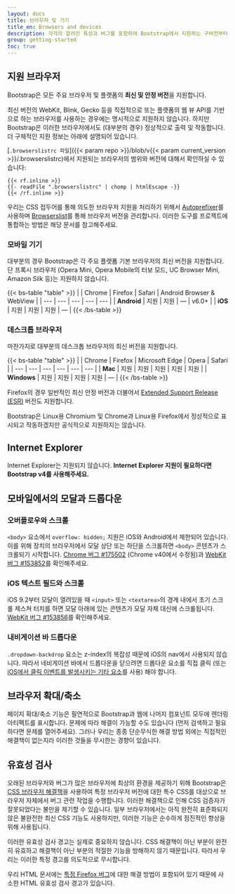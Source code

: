 ```yaml
---
layout: docs
title: 브라우저 및 기기
title_en: Browsers and devices
description: 각각의 알려진 특성과 버그를 포함하여 Bootstrap에서 지원하는 구버전부터 최신버전까지의 브라우저와 장치들에 대해 알아 봅시다.
group: getting-started
toc: true
---
```


## 지원 브라우저

Bootstrap은 모든 주요 브라우저 및 플랫폼의 **최신 및 안정 버전**을 지원합니다.

최신 버전의 WebKit, Blink, Gecko 등을 직접적으로 또는 플랫폼의 웹 뷰 API를 기반으로 하는 브라우저를 사용하는 경우에는 명시적으로 지원하지 않습니다. 하지만 Bootstrap은 이러한 브라우저에서도 (대부분의 경우) 정상적으로 출력 및 작동합니다. 더 구체적인 지원 정보는 아래에 설명되어 있습니다.

[`.browserslistrc 파일`]({{< param repo >}}/blob/v{{< param current_version >}}/.browserslistrc)에서 지원되는 브라우저의 범위와 버전에 대해서 확인하실 수 있습니다:

```text
{{< rf.inline >}}
{{- readFile ".browserslistrc" | chomp | htmlEscape -}}
{{< /rf.inline >}}
```

우리는 CSS 접두어를 통해 의도한 브라우저 지원을 처리하기 위해서 [Autoprefixer](https://github.com/postcss/autoprefixer)를 사용하며 [Browserslist](https://github.com/browserslist/browserslist)를 통해 브라우저 버전을 관리합니다. 이러한 도구를 프로젝트에 통합하는 방법은 해당 문서를 참고해주세요.

### 모바일 기기

대부분의 경우 Bootstrap은 각 주요 플랫폼 기본 브라우저의 최신 버전을 지원합니다. 단 프록시 브라우저 (Opera Mini, Opera Mobile의 터보 모드, UC Browser Mini, Amazon Silk 등)는 지원하지 않습니다.

{{< bs-table "table" >}}
| | Chrome | Firefox | Safari | Android Browser &amp; WebView |
| --- | --- | --- | --- | --- |
| **Android** | 지원 | 지원 | <span class="text-muted">&mdash;</span> | v6.0+ |
| **iOS** | 지원 | 지원 | 지원 | <span class="text-muted">&mdash;</span> |
{{< /bs-table >}}

### 데스크톱 브라우저

마찬가지로 대부분의 데스크톱 브라우저의 최신 버전을 지원합니다.

{{< bs-table "table" >}}
| | Chrome | Firefox | Microsoft Edge | Opera | Safari |
| --- | --- | --- | --- | --- | --- |
| **Mac** | 지원 | 지원 | 지원 | 지원 | 지원 |
| **Windows** | 지원 | 지원 | 지원 | 지원 | <span class="text-muted">&mdash;</span> |
{{< /bs-table >}}

Firefox의 경우 일반적인 최신 안정 버전과 더불어서 [Extended Support Release (ESR)](https://www.mozilla.org/en-US/firefox/enterprise/) 버전도 지원합니다.

Bootstrap은 Linux용 Chromium 및 Chrome과 Linux용 Firefox에서 정상적으로 표시되고 작동하겠지만 공식적으로 지원하지는 않습니다.

## Internet Explorer

Internet Explorer는 지원되지 않습니다. **Internet Explorer 지원이 필요하다면 Bootstrap v4를 사용해주세요.**

## 모바일에서의 모달과 드롭다운

### 오버플로우와 스크롤

`<body>` 요소에서 `overflow: hidden;` 지원은 iOS와 Android에서 제한되어 있습니다. 이를 위해 장치의 브라우저에서 모달 상단 또는 하단을 스크롤하면 `<body>` 콘텐츠가 스크롤되기 시작합니다. [Chrome 버그 #175502](https://bugs.chromium.org/p/chromium/issues/detail?id=175502) (Chrome v40에서 수정됨)과 [WebKit 버그 #153852](https://bugs.webkit.org/show_bug.cgi?id=153852)를 확인해주세요.

### iOS 텍스트 필드와 스크롤

iOS 9.2부터 모달이 열려있을 때 `<input>` 또는 `<textarea>`의 경계 내에서 초기 스크롤 제스쳐 터치를 하면 모달 아래에 있는 콘텐츠가 모달 자체 대신에 스크롤됩니다. [WebKit 버그 #153856](https://bugs.webkit.org/show_bug.cgi?id=153856)를 확인해주세요.

### 내비게이션 바 드롭다운

`.dropdown-backdrop` 요소는 z-index의 복잡성 때문에 iOS의 nav에서 사용되지 않습니다. 따라서 네비게이션 바에서 드롭다운을 닫으려면 드롭다운 요소를 직접 클릭 (또는 [iOS에서 클릭 이벤트를 발생시키는 기타 요소](https://developer.mozilla.org/en-US/docs/Web/API/Element/click_event#Safari_Mobile)를 사용) 해야 합니다.

## 브라우저 확대/축소

페이지 확대/축소 기능은 필연적으로 Bootstrap과 웹에 나머지 컴포넌트 모두에 렌더링 아티펙트를 표시합니다. 문제에 따라 해결이 가능할 수도 있습니다 (먼저 검색하고 필요하다면 문제를 열어주세요). 그러나 우리는 종종 단순무식한 해결 방법 외에는 직접적인 해결책이 없는지라 이러한 것들을 무시한는 경향이 있습니다.

## 유효성 검사

오래된 브라우저와 버그가 많은 브라우저에 최상의 환경을 제공하기 위해 Bootstrap은 [CSS 브라우저 해결책](http://browserhacks.com/)을 사용하여 특정 브라우저 버전에 대한 특수 CSS를 대상으로 브라우저 자체에서 버그 관련 작업을 수행합니다. 이러한 해결책으로 인해 CSS 검증자가 잘못되었다는 불만을 제기할 수 있습니다. 일부 브라우저에서는 아직 완전히 표준화되지 않은 불완전한 최신 CSS 기능도 사용하지만, 이러한 기능은 순수하게 점진적인 향상을 위해 사용됩니다.

이러한 유효성 검사 경고는 실제로 중요하지 않습니다. CSS 해결책이 아닌 부분이 완전히 유효하고 해결책이 아닌 부분의 적절한 기능을 방해하지 않기 때문입니다. 따라서 우리는 이러한 특정 경고를 의도적으로 무시합니다.

우리 HTML 문서에는 [특정 Firefox 버그](https://bugzilla.mozilla.org/show_bug.cgi?id=654072)에 대한 해결 방법이 포함되어 있기 때문에 사소한 HTML 유효성 검사 경고가 있습니다.
